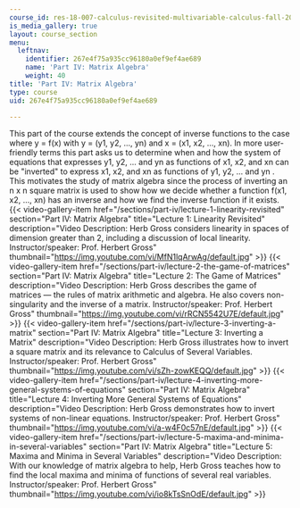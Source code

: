 ```yaml
---
course_id: res-18-007-calculus-revisited-multivariable-calculus-fall-2011
is_media_gallery: true
layout: course_section
menu:
  leftnav:
    identifier: 267e4f75a935cc96180a0ef9ef4ae689
    name: 'Part IV: Matrix Algebra'
    weight: 40
title: 'Part IV: Matrix Algebra'
type: course
uid: 267e4f75a935cc96180a0ef9ef4ae689

---
```


This part of the course extends the concept of inverse functions to the case where y = f(x) with y = (y1, y2, ..., yn) and x = (x1, x2, ..., xn). In more user-friendly terms this part asks us to determine when and how the system of equations that expresses y1, y2, ... and yn as functions of x1, x2, and xn can be "inverted" to express x1, x2, and xn as functions of y1, y2, ... and yn . This motivates the study of matrix algebra since the process of inverting an n x n square matrix is used to show how we decide whether a function f(x1, x2, ..., xn) has an inverse and how we find the inverse function if it exists.{{< video-gallery-item href="/sections/part-iv/lecture-1-linearity-revisited" section="Part IV: Matrix Algebra" title="Lecture 1: Linearity Revisited" description="Video Description: Herb Gross considers linearity in spaces of dimension greater than 2, including a discussion of local linearity. Instructor/speaker: Prof. Herbert Gross" thumbnail="https://img.youtube.com/vi/MfN1lqArwAg/default.jpg" >}} {{< video-gallery-item href="/sections/part-iv/lecture-2-the-game-of-matrices" section="Part IV: Matrix Algebra" title="Lecture 2: The Game of Matrices" description="Video Description: Herb Gross describes the game of matrices — the rules of matrix arithmetic and algebra. He also covers non-singularity and the inverse of a matrix. Instructor/speaker: Prof. Herbert Gross" thumbnail="https://img.youtube.com/vi/rRCN5542U7E/default.jpg" >}} {{< video-gallery-item href="/sections/part-iv/lecture-3-inverting-a-matrix" section="Part IV: Matrix Algebra" title="Lecture 3: Inverting a Matrix" description="Video Description: Herb Gross illustrates how to invert a square matrix and its relevance to Calculus of Several Variables. Instructor/speaker: Prof. Herbert Gross" thumbnail="https://img.youtube.com/vi/sZh-zowKEQQ/default.jpg" >}} {{< video-gallery-item href="/sections/part-iv/lecture-4-inverting-more-general-systems-of-equations" section="Part IV: Matrix Algebra" title="Lecture 4: Inverting More General Systems of Equations" description="Video Description: Herb Gross demonstrates how to invert systems of non-linear equations. Instructor/speaker: Prof. Herbert Gross" thumbnail="https://img.youtube.com/vi/a-w4F0c57nE/default.jpg" >}} {{< video-gallery-item href="/sections/part-iv/lecture-5-maxima-and-minima-in-several-variables" section="Part IV: Matrix Algebra" title="Lecture 5: Maxima and Minima in Several Variables" description="Video Description: With our knowledge of matrix algebra to help, Herb Gross teaches how to find the local maxima and minima of functions of several real variables. Instructor/speaker: Prof. Herbert Gross" thumbnail="https://img.youtube.com/vi/io8kTsSnOdE/default.jpg" >}}